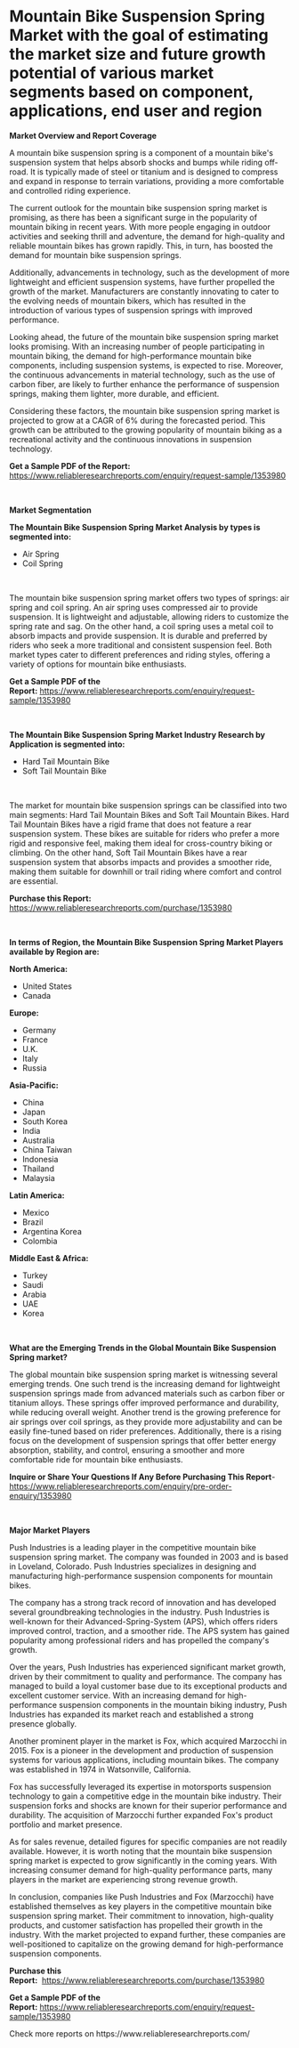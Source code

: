 <p><h1>Mountain Bike Suspension Spring Market with the goal of estimating the market size and future growth potential of various market segments based on component, applications, end user and region</h1></p><p><strong>Market Overview and Report Coverage</strong></p>
<p><p>A mountain bike suspension spring is a component of a mountain bike's suspension system that helps absorb shocks and bumps while riding off-road. It is typically made of steel or titanium and is designed to compress and expand in response to terrain variations, providing a more comfortable and controlled riding experience.</p><p>The current outlook for the mountain bike suspension spring market is promising, as there has been a significant surge in the popularity of mountain biking in recent years. With more people engaging in outdoor activities and seeking thrill and adventure, the demand for high-quality and reliable mountain bikes has grown rapidly. This, in turn, has boosted the demand for mountain bike suspension springs.</p><p>Additionally, advancements in technology, such as the development of more lightweight and efficient suspension systems, have further propelled the growth of the market. Manufacturers are constantly innovating to cater to the evolving needs of mountain bikers, which has resulted in the introduction of various types of suspension springs with improved performance.</p><p>Looking ahead, the future of the mountain bike suspension spring market looks promising. With an increasing number of people participating in mountain biking, the demand for high-performance mountain bike components, including suspension systems, is expected to rise. Moreover, the continuous advancements in material technology, such as the use of carbon fiber, are likely to further enhance the performance of suspension springs, making them lighter, more durable, and efficient.</p><p>Considering these factors, the mountain bike suspension spring market is projected to grow at a CAGR of 6% during the forecasted period. This growth can be attributed to the growing popularity of mountain biking as a recreational activity and the continuous innovations in suspension technology.</p></p>
<p><strong>Get a Sample PDF of the Report:</strong> <a href="https://www.reliableresearchreports.com/enquiry/request-sample/1353980">https://www.reliableresearchreports.com/enquiry/request-sample/1353980</a></p>
<p>&nbsp;</p>
<p><strong>Market Segmentation</strong></p>
<p><strong>The Mountain Bike Suspension Spring Market Analysis by types is segmented into:</strong></p>
<p><ul><li>Air Spring</li><li>Coil Spring</li></ul></p>
<p>&nbsp;</p>
<p><p>The mountain bike suspension spring market offers two types of springs: air spring and coil spring. An air spring uses compressed air to provide suspension. It is lightweight and adjustable, allowing riders to customize the spring rate and sag. On the other hand, a coil spring uses a metal coil to absorb impacts and provide suspension. It is durable and preferred by riders who seek a more traditional and consistent suspension feel. Both market types cater to different preferences and riding styles, offering a variety of options for mountain bike enthusiasts.</p></p>
<p><strong>Get a Sample PDF of the Report:</strong>&nbsp;<a href="https://www.reliableresearchreports.com/enquiry/request-sample/1353980">https://www.reliableresearchreports.com/enquiry/request-sample/1353980</a></p>
<p>&nbsp;</p>
<p><strong>The Mountain Bike Suspension Spring Market Industry Research by Application is segmented into:</strong></p>
<p><ul><li>Hard Tail Mountain Bike</li><li>Soft Tail Mountain Bike</li></ul></p>
<p>&nbsp;</p>
<p><p>The market for mountain bike suspension springs can be classified into two main segments: Hard Tail Mountain Bikes and Soft Tail Mountain Bikes. Hard Tail Mountain Bikes have a rigid frame that does not feature a rear suspension system. These bikes are suitable for riders who prefer a more rigid and responsive feel, making them ideal for cross-country biking or climbing. On the other hand, Soft Tail Mountain Bikes have a rear suspension system that absorbs impacts and provides a smoother ride, making them suitable for downhill or trail riding where comfort and control are essential.</p></p>
<p><strong>Purchase this Report:</strong>&nbsp; <a href="https://www.reliableresearchreports.com/purchase/1353980">https://www.reliableresearchreports.com/purchase/1353980</a></p>
<p>&nbsp;</p>
<p><strong>In terms of Region, the Mountain Bike Suspension Spring Market Players available by Region are:</strong></p>
<p>
    <p> <strong> North America: </strong>
        <ul>
            <li>United States</li>
            <li>Canada</li>
        </ul>
        </p> 
    <p> <strong> Europe: </strong>
        <ul>
            <li>Germany</li>
            <li>France</li>
            <li>U.K.</li>
            <li>Italy</li>
            <li>Russia</li>
        </ul>
        </p> 
    <p> <strong> Asia-Pacific: </strong>
        <ul>
            <li>China</li>
            <li>Japan</li>
            <li>South Korea</li>
            <li>India</li>
            <li>Australia</li>
            <li>China Taiwan</li>
            <li>Indonesia</li>
            <li>Thailand</li>
            <li>Malaysia</li>
        </ul>
        </p> 
    <p> <strong> Latin America: </strong>
        <ul>
            <li>Mexico</li>
            <li>Brazil</li>
            <li>Argentina Korea</li>
            <li>Colombia</li>
        </ul>
        </p> 
    <p> <strong> Middle East & Africa: </strong>
        <ul>
            <li>Turkey</li>
            <li>Saudi</li>
            <li>Arabia</li>
            <li>UAE</li>
            <li>Korea</li>
        </ul>
    </p>
    </p>
<p>&nbsp;</p>
<p><strong>What are the Emerging Trends in the Global Mountain Bike Suspension Spring market?</strong></p>
<p><p>The global mountain bike suspension spring market is witnessing several emerging trends. One such trend is the increasing demand for lightweight suspension springs made from advanced materials such as carbon fiber or titanium alloys. These springs offer improved performance and durability, while reducing overall weight. Another trend is the growing preference for air springs over coil springs, as they provide more adjustability and can be easily fine-tuned based on rider preferences. Additionally, there is a rising focus on the development of suspension springs that offer better energy absorption, stability, and control, ensuring a smoother and more comfortable ride for mountain bike enthusiasts.</p></p>
<p><strong>Inquire or Share Your Questions If Any Before Purchasing This Report</strong>- <a href="https://www.reliableresearchreports.com/enquiry/pre-order-enquiry/1353980">https://www.reliableresearchreports.com/enquiry/pre-order-enquiry/1353980</a></p>
<p>&nbsp;</p>
<p><strong>Major Market Players</strong></p>
<p><p>Push Industries is a leading player in the competitive mountain bike suspension spring market. The company was founded in 2003 and is based in Loveland, Colorado. Push Industries specializes in designing and manufacturing high-performance suspension components for mountain bikes.</p><p>The company has a strong track record of innovation and has developed several groundbreaking technologies in the industry. Push Industries is well-known for their Advanced-Spring-System (APS), which offers riders improved control, traction, and a smoother ride. The APS system has gained popularity among professional riders and has propelled the company's growth.</p><p>Over the years, Push Industries has experienced significant market growth, driven by their commitment to quality and performance. The company has managed to build a loyal customer base due to its exceptional products and excellent customer service. With an increasing demand for high-performance suspension components in the mountain biking industry, Push Industries has expanded its market reach and established a strong presence globally.</p><p>Another prominent player in the market is Fox, which acquired Marzocchi in 2015. Fox is a pioneer in the development and production of suspension systems for various applications, including mountain bikes. The company was established in 1974 in Watsonville, California.</p><p>Fox has successfully leveraged its expertise in motorsports suspension technology to gain a competitive edge in the mountain bike industry. Their suspension forks and shocks are known for their superior performance and durability. The acquisition of Marzocchi further expanded Fox's product portfolio and market presence.</p><p>As for sales revenue, detailed figures for specific companies are not readily available. However, it is worth noting that the mountain bike suspension spring market is expected to grow significantly in the coming years. With increasing consumer demand for high-quality performance parts, many players in the market are experiencing strong revenue growth.</p><p>In conclusion, companies like Push Industries and Fox (Marzocchi) have established themselves as key players in the competitive mountain bike suspension spring market. Their commitment to innovation, high-quality products, and customer satisfaction has propelled their growth in the industry. With the market projected to expand further, these companies are well-positioned to capitalize on the growing demand for high-performance suspension components.</p></p>
<p><strong>Purchase this Report:</strong>&nbsp;&nbsp;<a href="https://www.reliableresearchreports.com/purchase/1353980">https://www.reliableresearchreports.com/purchase/1353980</a></p>
<p></p>
<p><strong>Get a Sample PDF of the Report:</strong>&nbsp;<a href="https://www.reliableresearchreports.com/enquiry/request-sample/1353980">https://www.reliableresearchreports.com/enquiry/request-sample/1353980</a></p>
<p>Check more reports on https://www.reliableresearchreports.com/</p>